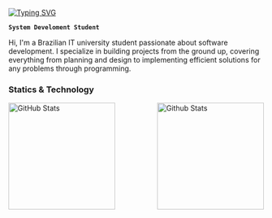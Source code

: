  <a href="https://git.io/typing-svg"><img src="https://readme-typing-svg.demolab.com?font=Cascadia+Code&weight=300&pause=1000&color=006AFF&vCenter=true&width=500&lines=Welcome!;My+name+is+Victor." alt="Typing SVG" /></a>

**`System Develoment Student`**
<p>
    <div>
Hi, I'm a Brazilian IT university student passionate about software development. I specialize in building projects from the ground up, covering everything from planning and design to implementing efficient solutions for any problems through programming.
    </div>
</p>


### Statics & Technology
<p>
<img align = "left"
    alt = "GitHub Stats"
    height = "210"
    style = "padding-right: 1px;"
    src = "https://github-readme-stats.vercel.app/api?username=VictorAugustoAI&show_icons=true&theme=transparent"
/> 

<img align = "right"
     alt = "Github Stats"
    height = "210"
    style = "padding-right: 1px" 
    src = "https://github-readme-stats.vercel.app/api/top-langs/?username=VictorAugustoAI&theme=transparent"/>
</p>

